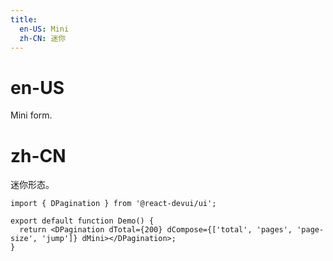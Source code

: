 ```yaml
---
title:
  en-US: Mini
  zh-CN: 迷你
---
```


# en-US

Mini form.

# zh-CN

迷你形态。

```tsx
import { DPagination } from '@react-devui/ui';

export default function Demo() {
  return <DPagination dTotal={200} dCompose={['total', 'pages', 'page-size', 'jump']} dMini></DPagination>;
}
```

